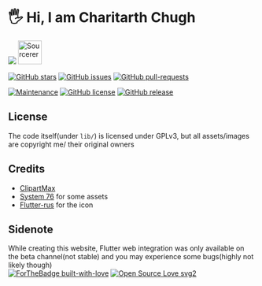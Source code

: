 # :raised_hand_with_fingers_splayed: Hi, I am Charitarth Chugh

<img src="https://github-readme-stats.vercel.app/api?username=charitarthchugh&&show_icons=true&title_color=ffffff&icon_color=bb2acf&text_color=daf7dc&bg_color=191919">
<a href="https://sourcerer.io/charitarthchugh"><img src="https://sourcerer.io/icons/logo-sharing.svg"height="48px" alt="Sourcerer"></a>

[![GitHub stars](https://img.shields.io/github/stars/Naereen/StrapDown.js.svg?style=social&label=Star&maxAge=2592000)](https://GitHub.com/Naereen/StrapDown.js/stargazers/) [![GitHub issues](https://img.shields.io/github/issues/Naereen/StrapDown.js.svg)](https://GitHub.com/Naereen/StrapDown.js/issues/) [![GitHub pull-requests](https://img.shields.io/github/issues-pr/Naereen/StrapDown.js.svg)](https://GitHub.com/Naereen/StrapDown.js/pull/)

[![Maintenance](https://img.shields.io/badge/Maintained%3F-yes-green.svg)](https://GitHub.com/charitarthchugh/charitarthchugh/graphs/commit-activity)   [![GitHub license](https://img.shields.io/github/license/charitarthchugh/charitarthchugh)](https://github.com/Naereen/StrapDown.js/blob/master/LICENSE) [![GitHub release](https://img.shields.io/github/release/Naereen/StrapDown.js.svg)](https://GitHub.com/Naereen/StrapDown.js/releases/) 

## License

The code itself(under `lib/`) is licensed under GPLv3, but all assets/images are copyright me/ their original owners
## Credits
* [ClipartMax](https://www.clipartmax.com/middle/m2i8i8m2H7H7A0H7_spaceship-clipart-yellow-transparent-background-spaceship-png/)
* [System 76](system76.com/pop/ "system76.com") for some assets
* [Flutter-rus](github.com/charitarthhchugh "github.com") for the icon
## Sidenote
While creating this website, Flutter web integration was only available on the beta channel(not stable) and you may experience some bugs(highly not likely though)  
[![ForTheBadge built-with-love](http://ForTheBadge.com/images/badges/built-with-love.svg)](https://GitHub.com/Naereen/) [![Open Source Love svg2](https://badges.frapsoft.com/os/v2/open-source.svg?v=103)](https://github.com/ellerbrock/open-source-badges/)